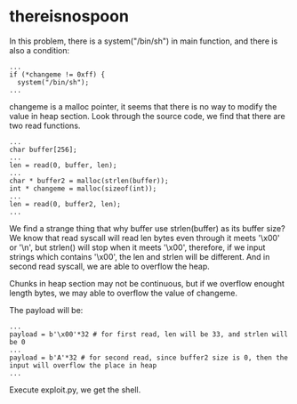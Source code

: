 # thereisnospoon

In this problem, there is a system("/bin/sh") in main function, and there is also a condition:
```
...
if (*changeme != 0xff) {
  system("/bin/sh");
...
```
changeme is a malloc pointer, it seems that there is no way to modify the value in heap section. Look through the source code, we find that there are two read functions.
```
...
char buffer[256];
...
len = read(0, buffer, len);
...
char * buffer2 = malloc(strlen(buffer));
int * changeme = malloc(sizeof(int));
...
len = read(0, buffer2, len);
...
```
We find a strange thing that why buffer use strlen(buffer) as its buffer size? We know that read syscall will read len bytes even through it meets '\x00' or '\n', but strlen() will stop when it meets '\x00', therefore, if we input strings which contains '\x00', the len and strlen will be different. And in second read syscall, we are able to overflow the heap.

Chunks in heap section may not be continuous, but if we overflow enought length bytes, we may able to overflow the value of changeme.

The payload will be:
```
...
payload = b'\x00'*32 # for first read, len will be 33, and strlen will be 0
...
payload = b'A'*32 # for second read, since buffer2 size is 0, then the input will overflow the place in heap
...
``` 
Execute exploit.py, we get the shell.

